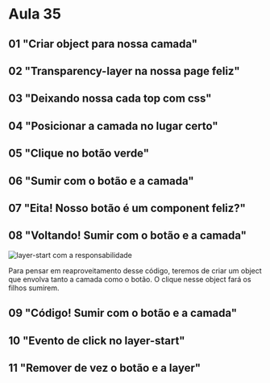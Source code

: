 # Aula 35

## 01 "Criar object para nossa camada"

## 02 "Transparency-layer na nossa page feliz"

## 03 "Deixando nossa cada top com css"

## 04 "Posicionar a camada no lugar certo"

## 05 "Clique no botão verde"

## 06 "Sumir com o botão e a camada"

## 07 "Eita! Nosso botão é um component feliz?"

## 08 "Voltando! Sumir com o botão e a camada"

![layer-start com a responsabilidade](mdimg/layer-start.png)

Para pensar em reaproveitamento desse código, teremos de criar um object que envolva tanto a camada como o botão. O clique nesse object fará os filhos sumirem.

## 09 "Código! Sumir com o botão e a camada"

## 10 "Evento de click no layer-start"

## 11 "Remover de vez o botão e a layer"